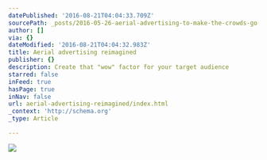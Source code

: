 ```yaml
---
datePublished: '2016-08-21T04:04:33.709Z'
sourcePath: _posts/2016-05-26-aerial-advertising-to-make-the-crowds-go-wow.md
author: []
via: {}
dateModified: '2016-08-21T04:04:32.983Z'
title: Aerial advertising reimagined
publisher: {}
description: Create that "wow" factor for your target audience
starred: false
inFeed: true
hasPage: true
inNav: false
url: aerial-advertising-reimagined/index.html
_context: 'http://schema.org'
_type: Article

---
```

![](https://the-grid-user-content.s3-us-west-2.amazonaws.com/4111bd20-99ae-4e79-bcba-d1a57fd1ff67.jpg)